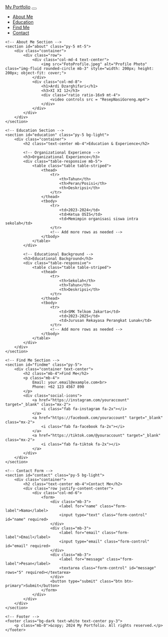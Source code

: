 <!DOCTYPE html>
<html lang="en">
<head>
    <meta charset="UTF-8">
    <meta name="viewport" content="width=device-width, initial-scale=1.0">
    <title>My Portfolio - SMK Telkom Jakarta</title>
    <!-- Bootstrap CSS -->
    <link href="https://cdn.jsdelivr.net/npm/bootstrap@5.3.0/dist/css/bootstrap.min.css" rel="stylesheet">
    <!-- Font Awesome untuk social media icons -->
    <link rel="stylesheet" href="https://cdnjs.cloudflare.com/ajax/libs/font-awesome/6.7.1/css/all.min.css">
</head>
<body>
    <!-- Navigation Bar -->
    <nav class="navbar navbar-expand-lg navbar-dark bg-dark fixed-top">
        <div class="container">
            <a class="navbar-brand" href="# ">My Portfolio</a>
            <button class="navbar-toggler" type="button" data-bs-toggle="collapse" data-bs-target="#navbarNav">
                <span class="navbar-toggler-icon"></span>
            </button>
            <div class="collapse navbar-collapse" id="navbarNav">
                <ul class="navbar-nav ms-auto">
                    <li class="nav-item">
                        <a class="nav-link" href="#about">About Me</a>
                    </li>
                    <li class="nav-item">
                        <a class="nav-link" href="#education">Education</a>
                    </li>
                    <li class="nav-item">
                        <a class="nav-link" href="#findme">Find Me</a>
                    </li>
                    <li class="nav-item">
                        <a class="nav-link" href="#contact">Contact</a>
                    </li>
                </ul>
            </div>
        </div>
    </nav>

    <!-- About Me Section -->
    <section id="about" class="py-5 mt-5">
        <div class="container">
            <div class="row">
                <div class="col-md-4 text-center">
                    <img src="FotoProfile.jpeg" alt="Profile Photo" class="img-fluid rounded-circle mb-3" style="width: 200px; height: 200px; object-fit: cover;">
                </div>
                <div class="col-md-8">
                    <h1>Ardi Dzarghifari</h1>
                    <h3>XI XI 12</h3>
                    <div class="ratio ratio-16x9 mt-4">
                        <video controls src = "ResepNasiGoreng.mp4">
                    </div>
                </div>
            </div>
        </div>
    </section>

    <!-- Education Section -->
    <section id="education" class="py-5 bg-light">
        <div class="container">
            <h2 class="text-center mb-4">Education & Experience</h2>
            
            <!-- Organizational Experience -->
            <h3>Organizational Experience</h3>
            <div class="table-responsive mb-5">
                <table class="table table-striped">
                    <thead>
                        <tr>
                            <th>Tahun</th>
                            <th>Peran/Posisi</th>
                            <th>Deskripsi</th>
                        </tr>
                    </thead>
                    <tbody>
                        <tr>
                            <td>2023-2024</td>
                            <td>Ketua OSIS</td>
                            <td>Memimpin organisasi siswa intra sekolah</td>
                        </tr>
                        <!-- Add more rows as needed -->
                    </tbody>
                </table>
            </div>

            <!-- Educational Background -->
            <h3>Educational Background</h3>
            <div class="table-responsive">
                <table class="table table-striped">
                    <thead>
                        <tr>
                            <th>Sekolah</th>
                            <th>Tahun</th>
                            <th>Deskripsi</th>
                        </tr>
                    </thead>
                    <tbody>
                        <tr>
                            <td>SMK Telkom Jakarta</td>
                            <td>2023-2025</td>
                            <td>Jurusan Rekayasa Perangkat Lunak</td>
                        </tr>
                        <!-- Add more rows as needed -->
                    </tbody>
                </table>
            </div>
        </div>
    </section>

    <!-- Find Me Section -->
    <section id="findme" class="py-5">
        <div class="container text-center">
            <h2 class="mb-4">Find Me</h2>
            <p class="mb-4">
                Email: your.email@example.com<br>
                Phone: +62 123 4567 890
            </p>
            <div class="social-icons">
                <a href="https://instagram.com/youraccount" target="_blank" class="mx-2">
                    <i class="fab fa-instagram fa-2x"></i>
                </a>
                <a href="https://facebook.com/youraccount" target="_blank" class="mx-2">
                    <i class="fab fa-facebook fa-2x"></i>
                </a>
                <a href="https://tiktok.com/@youraccount" target="_blank" class="mx-2">
                    <i class="fab fa-tiktok fa-2x"></i>
                </a>
            </div>
        </div>
    </section>

    <!-- Contact Form -->
    <section id="contact" class="py-5 bg-light">
        <div class="container">
            <h2 class="text-center mb-4">Contact Me</h2>
            <div class="row justify-content-center">
                <div class="col-md-6">
                    <form>
                        <div class="mb-3">
                            <label for="name" class="form-label">Nama</label>
                            <input type="text" class="form-control" id="name" required>
                        </div>
                        <div class="mb-3">
                            <label for="email" class="form-label">Email</label>
                            <input type="email" class="form-control" id="email" required>
                        </div>
                        <div class="mb-3">
                            <label for="message" class="form-label">Pesan</label>
                            <textarea class="form-control" id="message" rows="5" required></textarea>
                        </div>
                        <button type="submit" class="btn btn-primary">Submit</button>
                    </form>
                </div>
            </div>
        </div>
    </section>

    <!-- Footer -->
    <footer class="bg-dark text-white text-center py-3">
        <p class="mb-0">&copy; 2024 My Portfolio. All rights reserved.</p>
    </footer>

</body>
</html>
